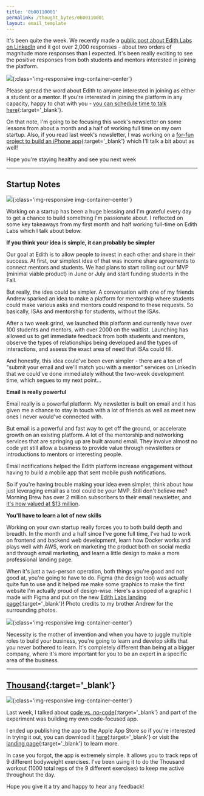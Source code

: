 ```yaml
---
title: '0b00110001'
permalink: /thought_bytes/0b00110001
layout: email_template
---
```

It's been quite the week. We recently made a [public post about Edith Labs on LinkedIn](https://www.linkedin.com/feed/update/urn:li:activity:6655666409177255936/) and it got over 2,000 responses - about two orders of magnitude more responses than I expected. It's been really exciting to see the positive responses from both students and mentors interested in joining the platform.

![](https://kevinarifin.com/images/thought_bytes/49/linkedinpost.png){:class='img-responsive img-container-center'}

Please spread the word about Edith to anyone interested in joining as either a student or a mentor. If you're interested in joining the platform in any capacity, happy to chat with you - [you can schedule time to talk here](https://calendly.com/kevinarifin/chat?month=2020-04){:target='_blank'}.

On that note, I'm going to be focusing this week's newsletter on some lessons from about a month and a half of working full time on my own startup. Also, if you read last week's newsletter, I was working on a [for-fun project to build an iPhone app](https://thousandapp.com){:target='_blank'} which I'll talk a bit about as well!

Hope you're staying healthy and see you next week

<hr class="after-post-hr">

## Startup Notes

![](https://kevinarifin.com/images/thought_bytes/49/new-landing-page.png){:class='img-responsive img-container-center'}

Working on a startup has been a huge blessing and I'm grateful every day to get a chance to build something I'm passionate about. I reflected on some key takeaways from my first month and half working full-time on Edith Labs which I talk about below.

**If you think your idea is simple, it can probably be simpler**

Our goal at Edith is to allow people to invest in each other and share in their success. At first, our simplest idea of that was income share agreements to connect mentors and students. We had plans to start rolling out our MVP (minimal viable product) in June or July and start funding students in the Fall.

But really, the idea could be simpler. A conversation with one of my friends Andrew sparked an idea to make a platform for mentorship where students could make various asks and mentors could respond to these requests. So basically, ISAs and mentorship for students, without the ISAs.

After a two week grind, we launched this platform and currently have over 100 students and mentors, with over 2000 on the waitlist. Launching has allowed us to get immediate feedback from both students and mentors, observe the types of relationships being developed and the types of interactions, and assess the exact area of need that ISAs could fill.

And honestly, this idea could've been even simpler - there are a ton of "submit your email and we'll match you with a mentor" services on LinkedIn that we could've done immediately without the two-week development time, which segues to my next point...

**Email is really powerful**

Email really is a powerful platform. My newsletter is built on email and it has given me a chance to stay in touch with a lot of friends as well as meet new ones I never would've connected with.

But email is a powerful and fast way to get off the ground, or accelerate growth on an existing platform. A lot of the mentorship and networking services that are springing up are built around email. They involve almost no code yet still allow a business to provide value through newsletters or introductions to mentors or interesting people.

Email notifications helped the Edith platform increase engagement without having to build a mobile app that sent mobile push notifications.

So if you're having trouble making your idea even simpler, think about how just leveraging email as a tool could be your MVP. Still don't believe me? Morning Brew has over 2 million subscribers to their email newsletter, and [it's now valued at $13 million](https://www.businessinsider.com/morning-brew-to-more-than-quadruple-revenue-to-13-million-2019-11).

**You'll have to learn a lot of new skills**

Working on your own startup really forces you to both build depth and breadth. In the month and a half since I've gone full time, I've had to work on frontend and backend web development, learn how Docker works and plays well with AWS, work on marketing the product both on social media and through email marketing, and learn a little design to make a more professional landing page.

When it's just a two-person operation, both things you're good and not good at, you're going to have to do. Figma (the design tool) was actually quite fun to use and it helped me make some graphics to make the first website I'm actually proud of design-wise. Here's a snipped of a graphic I made with Figma and put on the new [Edith Labs landing page](https://edithlabs.com){:target='_blank'}! Photo credits to my brother Andrew for the surrounding photos.

![](https://kevinarifin.com/images/thought_bytes/49/graphic.png){:class='img-responsive img-container-center'}

Necessity is the mother of invention and when you have to juggle multiple roles to build your business, you're going to learn and develop skills that you never bothered to learn. It's completely different than being at a bigger company, where it's more important for you to be an expert in a specific area of the business.

<hr class="after-post-hr">

## [Thousand](https://apps.apple.com/us/app/thousand-workout/id1507695611){:target='_blank'}

![](https://kevinarifin.com/images/thought_bytes/49/thousandapp.png){:class='img-responsive img-container-center'}

Last week, I talked about [code vs. no-code](https://kevinarifin.com/thought_bytes/0b00110000){:target='_blank'} and part of the experiment was building my own code-focused app.

I ended up publishing the app to the Apple App Store so if you're interested in trying it out, you can download it [here](https://apps.apple.com/us/app/thousand-workout/id1507695611){:target='_blank'} or visit the [landing page](https://thousandapp.com){:target='_blank'} to learn more.

In case you forgot, the app is extremely simple. It allows you to track reps of 9 different bodyweight exercises. I've been using it to do the Thousand workout (1000 total reps of the 9 different exercises) to keep me active throughout the day.

Hope you give it a try and happy to hear any feedback!
